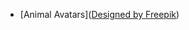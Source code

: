 * [Animal Avatars](<a href='https://www.freepik.com/free-vector/animal-avatars_766618.htm'>Designed by Freepik</a>)